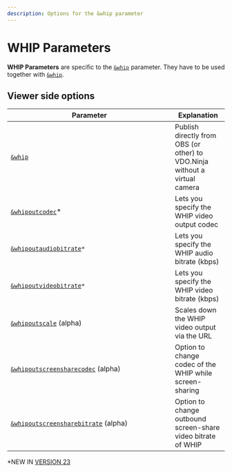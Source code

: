 ```yaml
---
description: Options for the &whip parameter
---
```


# WHIP Parameters

**WHIP Parameters** are specific to the [`&whip`](and-whip.md) parameter. They have to be used together with [`&whip`](and-whip.md).

## Viewer side options

<table><thead><tr><th width="364.57142857142856">Parameter</th><th>Explanation</th></tr></thead><tbody><tr><td><a href="and-whip.md"><code>&#x26;whip</code></a></td><td>Publish directly from OBS (or other) to VDO.Ninja without a virtual camera</td></tr><tr><td><a href="and-whipoutcodec.md"><code>&#x26;whipoutcodec</code></a>*</td><td>Lets you specify the WHIP video output codec</td></tr><tr><td><a href="and-whipoutaudiobitrate.md"><code>&#x26;whipoutaudiobitrate</code></a><code>*</code></td><td>Lets you specify the WHIP audio bitrate (kbps)</td></tr><tr><td><a href="and-whipoutvideobitrate.md"><code>&#x26;whipoutvideobitrate</code></a><code>*</code></td><td>Lets you specify the WHIP video bitrate (kbps)</td></tr><tr><td><a href="and-whipoutscale-alpha.md"><code>&#x26;whipoutscale</code></a> (alpha)</td><td>Scales down the WHIP video output via the URL</td></tr><tr><td><a href="and-whipoutscreensharecodec-alpha.md"><code>&#x26;whipoutscreensharecodec</code></a> (alpha)</td><td>Option to change codec of the WHIP while screen-sharing</td></tr><tr><td><a href="and-whipoutscreensharebitrate-alpha.md"><code>&#x26;whipoutscreensharebitrate</code></a> (alpha)</td><td>Option to change outbound screen-share video bitrate of WHIP</td></tr></tbody></table>

\*NEW IN [VERSION 23](../../releases/v23.md)

